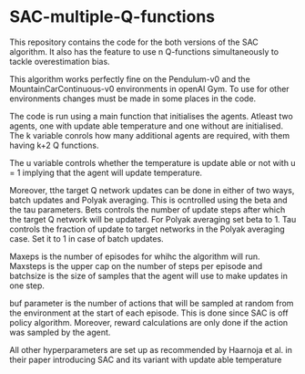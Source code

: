 # SAC-multiple-Q-functions

This repository contains the code for the both versions of the SAC algorithm. It also has the feature to use n Q-functions simultaneously to tackle overestimation bias.

This algorithm works perfectly fine on the Pendulum-v0 and the MountainCarContinuous-v0 environments in openAI Gym. To use for other environments changes must be made in some places in the code.

The code is run using a main function that initialises the agents. Atleast two agents, one with update able temperature and one without are initialised. The k variable conrols how many additional agents are required, with them having k+2 Q functions.

The u variable controls whether the temperature is update able or not with u = 1 implying that the agent will update temperature.

Moreover, tthe target Q network updates can be done in either of two ways, batch updates and Polyak averaging. This is ocntrolled using the beta and the tau parameters. Bets controls the number of update steps after which the target Q network will be updated. For Polyak averaging set beta to 1. Tau controls the fraction of update to target networks in the Polyak averaging case. Set it to 1 in case of batch updates.

Maxeps is the number of episodes for whihc the algorithm will run. Maxsteps is the upper cap on the number of steps per episode and batchsize is the size of samples that the agent will use to make updates in one step.

buf parameter is the number of actions that will be sampled at random from the environment at the start of each episode. This is done since SAC is off policy algorithm. Moreover, reward calculations are only done if the action was sampled by the agent.

All other hyperparameters are set up as recommended by Haarnoja et al. in their paper introducing SAC and its variant with update able temperature
